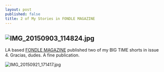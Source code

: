 ```yaml
---
layout: post
published: false
title: 2 of My Stories in FONDLE MAGAZINE
---
```



## ![IMG_20150903_114824.jpg]({{site.baseurl}}/media/IMG_20150903_114824.jpg)


LA based [FONDLE MAGAZINE](http://www.fondlemagazine.com/issue-04) published two of my BIG TIME shorts in issue 4. Gracias, dudes. A fine publication. 

![IMG_20150921_171417.jpg]({{site.baseurl}}/media/IMG_20150921_171417.jpg)
